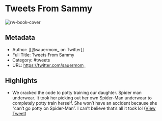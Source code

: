 # Tweets From Sammy

![rw-book-cover](https://pbs.twimg.com/profile_images/1688243584955256832/ty9N7ys3.jpg)

## Metadata
- Author: [[@sauermom_ on Twitter]]
- Full Title: Tweets From Sammy
- Category: #tweets
- URL: https://twitter.com/sauermom_

## Highlights
- We cracked the code to potty training our daughter. Spider man underwear. It took her picking out her own Spider-Man underwear to completely potty train herself. She won’t have an accident because she “can’t go potty on Spider-Man”. I can’t believe that’s all it took lol ([View Tweet](https://twitter.com/sauermom_/status/1197713751706918912))
